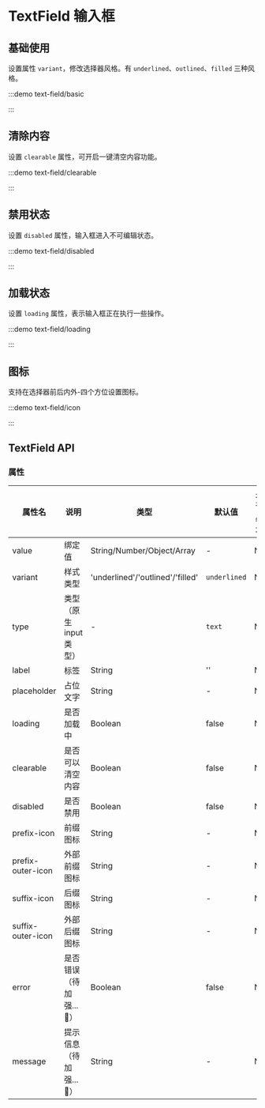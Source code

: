 # TextField 输入框

## 基础使用

设置属性 `variant`，修改选择器风格。有 `underlined`、`outlined`、`filled` 三种风格。

:::demo text-field/basic

:::

## 清除内容

设置 `clearable` 属性，可开启一键清空内容功能。

:::demo text-field/clearable

:::

## 禁用状态

设置 `disabled` 属性，输入框进入不可编辑状态。

:::demo text-field/disabled

:::

## 加载状态

设置 `loading` 属性，表示输入框正在执行一些操作。

:::demo text-field/loading

:::

## 图标

支持在选择器前后内外-四个方位设置图标。

:::demo text-field/icon

:::

## TextField API

### 属性

| 属性名            | 说明                   | 类型                             | 默认值       | 是否必填 |
| ----------------- | ---------------------- | -------------------------------- | ------------ | -------- |
| value             | 绑定值                 | String/Number/Object/Array       | -            | No       |
| variant           | 样式类型               | 'underlined'/'outlined'/'filled' | `underlined` | No       |
| type              | 类型（原生input类型）  | -                                | `text`       | No       |
| label             | 标签                   | String                           | ''           | No       |
| placeholder       | 占位文字               | String                           | -            | No       |
| loading           | 是否加载中             | Boolean                          | false        | No       |
| clearable         | 是否可以清空内容       | Boolean                          | false        | No       |
| disabled          | 是否禁用               | Boolean                          | false        | No       |
| prefix-icon       | 前缀图标               | String                           | -            | No       |
| prefix-outer-icon | 外部前缀图标           | String                           | -            | No       |
| suffix-icon       | 后缀图标               | String                           | -            | No       |
| suffix-outer-icon | 外部后缀图标           | String                           | -            | No       |
| error             | 是否错误（待加强...📝） | Boolean                          | false        | No       |
| message           | 提示信息（待加强...📝） | String                           | -            | No       |


